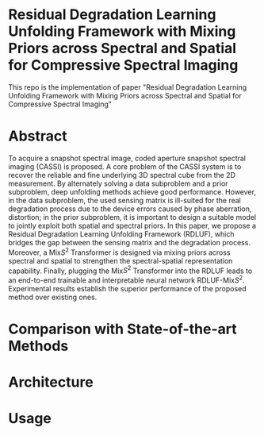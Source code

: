 # Residual Degradation Learning Unfolding Framework with Mixing Priors across Spectral and Spatial for Compressive Spectral Imaging 


This repo is the implementation of paper "Residual Degradation Learning Unfolding Framework with Mixing Priors across Spectral and Spatial for Compressive Spectral Imaging"


# Abstract

To acquire a snapshot spectral image, coded aperture snapshot spectral imaging (CASSI) is proposed. A core problem of the CASSI system is to recover the reliable and fine underlying 3D spectral cube from the 2D measurement. By alternately solving a data subproblem and a prior subproblem, deep unfolding methods achieve good performance. However, in the data subproblem, the used sensing matrix is ill-suited for the real degradation process due to the device errors caused by phase aberration, distortion; in the prior subproblem,  it is important to design a suitable model to jointly exploit both spatial and spectral priors. In this paper, we propose a Residual Degradation Learning Unfolding Framework (RDLUF), which bridges the gap between the sensing matrix and the degradation process. Moreover, a Mix$S^2$ Transformer is designed via mixing priors across spectral and spatial to strengthen the spectral-spatial representation capability. Finally, plugging the Mix$S^2$ Transformer into the RDLUF leads to an end-to-end trainable and interpretable neural network RDLUF-Mix$S^2$. Experimental results establish the superior performance of the proposed method over existing ones.

# Comparison with State-of-the-art Methods

# Architecture


# Usage 

